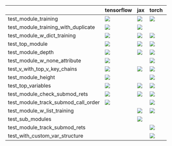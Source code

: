 |                                     | tensorflow                                                                                                                                                                             | jax                                                                                                                                                                                    | torch                                                                                                                                                                                  | numpy                                                                                                                                                                                  |
|:------------------------------------|:---------------------------------------------------------------------------------------------------------------------------------------------------------------------------------------|:---------------------------------------------------------------------------------------------------------------------------------------------------------------------------------------|:---------------------------------------------------------------------------------------------------------------------------------------------------------------------------------------|:---------------------------------------------------------------------------------------------------------------------------------------------------------------------------------------|
| test_module_training                | <a href="https://github.com/unifyai/ivy/actions/runs/3660271869/jobs/6187264131" rel="noopener noreferrer" target="_blank"><img src=https://img.shields.io/badge/-success-success></a> | <a href="https://github.com/unifyai/ivy/actions/runs/3660271869/jobs/6187253102" rel="noopener noreferrer" target="_blank"><img src=https://img.shields.io/badge/-success-success></a> | <a href="https://github.com/unifyai/ivy/actions/runs/3682210644/jobs/6229666668" rel="noopener noreferrer" target="_blank"><img src=https://img.shields.io/badge/-failure-red></a>     |                                                                                                                                                                                        |
| test_module_training_with_duplicate | <a href="https://github.com/unifyai/ivy/actions/runs/3660271869/jobs/6187246315" rel="noopener noreferrer" target="_blank"><img src=https://img.shields.io/badge/-failure-red></a>     | <a href="https://github.com/unifyai/ivy/actions/runs/3660271869/jobs/6187260893" rel="noopener noreferrer" target="_blank"><img src=https://img.shields.io/badge/-failure-red></a>     |                                                                                                                                                                                        |                                                                                                                                                                                        |
| test_module_w_dict_training         | <a href="null" rel="noopener noreferrer" target="_blank"><img src=https://img.shields.io/badge/-success-success></a>                                                                   | <a href="https://github.com/unifyai/ivy/actions/runs/3682210644/jobs/6229651254" rel="noopener noreferrer" target="_blank"><img src=https://img.shields.io/badge/-failure-red></a>     | <a href="https://github.com/unifyai/ivy/actions/runs/3682210644/jobs/6229655646" rel="noopener noreferrer" target="_blank"><img src=https://img.shields.io/badge/-failure-red></a>     |                                                                                                                                                                                        |
| test_top_module                     | <a href="https://github.com/unifyai/ivy/actions/runs/3640362127/jobs/6144980335" rel="noopener noreferrer" target="_blank"><img src=https://img.shields.io/badge/-success-success></a> | <a href="https://github.com/unifyai/ivy/actions/runs/3640362127/jobs/6145006297" rel="noopener noreferrer" target="_blank"><img src=https://img.shields.io/badge/-success-success></a> | <a href="https://github.com/unifyai/ivy/actions/runs/3640551668/jobs/6145413897" rel="noopener noreferrer" target="_blank"><img src=https://img.shields.io/badge/-success-success></a> |                                                                                                                                                                                        |
| test_module_depth                   | <a href="https://github.com/unifyai/ivy/actions/runs/3640362127/jobs/6144959699" rel="noopener noreferrer" target="_blank"><img src=https://img.shields.io/badge/-success-success></a> | <a href="https://github.com/unifyai/ivy/actions/runs/3674913084/jobs/6213703161" rel="noopener noreferrer" target="_blank"><img src=https://img.shields.io/badge/-failure-red></a>     | <a href="https://github.com/unifyai/ivy/actions/runs/3640362127/jobs/6144983163" rel="noopener noreferrer" target="_blank"><img src=https://img.shields.io/badge/-success-success></a> |                                                                                                                                                                                        |
| test_module_w_none_attribute        | <a href="https://github.com/unifyai/ivy/actions/runs/3646385398/jobs/6157438212" rel="noopener noreferrer" target="_blank"><img src=https://img.shields.io/badge/-success-success></a> |                                                                                                                                                                                        | <a href="https://github.com/unifyai/ivy/actions/runs/3646385398/jobs/6157444932" rel="noopener noreferrer" target="_blank"><img src=https://img.shields.io/badge/-success-success></a> |                                                                                                                                                                                        |
| test_v_with_top_v_key_chains        | <a href="null" rel="noopener noreferrer" target="_blank"><img src=https://img.shields.io/badge/-failure-red></a>                                                                       | <a href="null" rel="noopener noreferrer" target="_blank"><img src=https://img.shields.io/badge/-success-success></a>                                                                   | <a href="https://github.com/unifyai/ivy/actions/runs/3682816956/jobs/6230830515" rel="noopener noreferrer" target="_blank"><img src=https://img.shields.io/badge/-failure-red></a>     |                                                                                                                                                                                        |
| test_module_height                  | <a href="https://github.com/unifyai/ivy/actions/runs/3640362127/jobs/6145000891" rel="noopener noreferrer" target="_blank"><img src=https://img.shields.io/badge/-success-success></a> |                                                                                                                                                                                        | <a href="https://github.com/unifyai/ivy/actions/runs/3670690017/jobs/6205399445" rel="noopener noreferrer" target="_blank"><img src=https://img.shields.io/badge/-success-success></a> |                                                                                                                                                                                        |
| test_top_variables                  | <a href="https://github.com/unifyai/ivy/actions/runs/3640362127/jobs/6144991206" rel="noopener noreferrer" target="_blank"><img src=https://img.shields.io/badge/-success-success></a> | <a href="https://github.com/unifyai/ivy/actions/runs/3671127207/jobs/6206117660" rel="noopener noreferrer" target="_blank"><img src=https://img.shields.io/badge/-success-success></a> | <a href="https://github.com/unifyai/ivy/actions/runs/3640551668/jobs/6145413897" rel="noopener noreferrer" target="_blank"><img src=https://img.shields.io/badge/-success-success></a> |                                                                                                                                                                                        |
| test_module_check_submod_rets       | <a href="https://github.com/unifyai/ivy/actions/runs/3682210644/jobs/6229653541" rel="noopener noreferrer" target="_blank"><img src=https://img.shields.io/badge/-failure-red></a>     | <a href="https://github.com/unifyai/ivy/actions/runs/3682210644/jobs/6229663071" rel="noopener noreferrer" target="_blank"><img src=https://img.shields.io/badge/-failure-red></a>     | <a href="https://github.com/unifyai/ivy/actions/runs/3682210644/jobs/6229664318" rel="noopener noreferrer" target="_blank"><img src=https://img.shields.io/badge/-failure-red></a>     |                                                                                                                                                                                        |
| test_module_track_submod_call_order | <a href="https://github.com/unifyai/ivy/actions/runs/3682816956/jobs/6230790819" rel="noopener noreferrer" target="_blank"><img src=https://img.shields.io/badge/-failure-red></a>     |                                                                                                                                                                                        | <a href="https://github.com/unifyai/ivy/actions/runs/3682816956/jobs/6230810140" rel="noopener noreferrer" target="_blank"><img src=https://img.shields.io/badge/-failure-red></a>     |                                                                                                                                                                                        |
| test_module_w_list_training         |                                                                                                                                                                                        | <a href="https://github.com/unifyai/ivy/actions/runs/3682210644/jobs/6229666668" rel="noopener noreferrer" target="_blank"><img src=https://img.shields.io/badge/-failure-red></a>     | <a href="https://github.com/unifyai/ivy/actions/runs/3682210644/jobs/6229664985" rel="noopener noreferrer" target="_blank"><img src=https://img.shields.io/badge/-failure-red></a>     |                                                                                                                                                                                        |
| test_sub_modules                    |                                                                                                                                                                                        | <a href="https://github.com/unifyai/ivy/actions/runs/3640362127/jobs/6145002573" rel="noopener noreferrer" target="_blank"><img src=https://img.shields.io/badge/-success-success></a> |                                                                                                                                                                                        | <a href="https://github.com/unifyai/ivy/actions/runs/3650656827/jobs/6166910869" rel="noopener noreferrer" target="_blank"><img src=https://img.shields.io/badge/-success-success></a> |
| test_module_track_submod_rets       |                                                                                                                                                                                        |                                                                                                                                                                                        | <a href="https://github.com/unifyai/ivy/actions/runs/3646385398/jobs/6157447480" rel="noopener noreferrer" target="_blank"><img src=https://img.shields.io/badge/-success-success></a> |                                                                                                                                                                                        |
| test_with_custom_var_structure      |                                                                                                                                                                                        |                                                                                                                                                                                        | <a href="https://github.com/unifyai/ivy/actions/runs/3640551668/jobs/6145428367" rel="noopener noreferrer" target="_blank"><img src=https://img.shields.io/badge/-success-success></a> | <a href="https://github.com/unifyai/ivy/actions/runs/3670058961/jobs/6204324604" rel="noopener noreferrer" target="_blank"><img src=https://img.shields.io/badge/-success-success></a> |